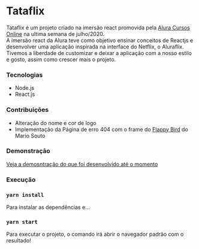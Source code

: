 # Tataflix

Tataflix é um projeto criado na imersão react promovida pela [Alura Cursos Online](https://www.alura.com.br/) na ultima semana de julho/2020. </br>
A imersão react da Alura teve como objetivo ensinar conceitos de Reactjs e desenvolver uma aplicação inspirada na interface do Netflix, o Aluraflix. 
Tivemos a liberdade de customizar e deixar a aplicação com a nosso estilo e gosto,  assim como crescer mais o projeto. 

### Tecnologias 

- Node.js
- React.js

### Contribuições 
- Alteração do nome e cor de logo
- Implementação da Página de erro 404 com o frame do [Flappy Bird](https://mariosouto.com/flappy-bird-devsoutinho/) do Mario Souto 

### Demonstração
[Veja a demosntração do que foi desenvolvido até o momento](tataflix.vercel.app)

### Execução 

### `yarn install`
Para instalar as dependências e...

### `yarn start`
Para executar o projeto, o comando irá abrir o navegador padrão com o resultado!

